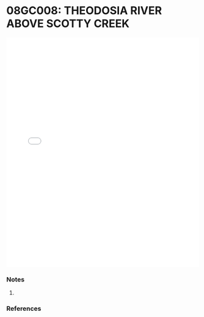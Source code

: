 # 08GC008: THEODOSIA RIVER ABOVE SCOTTY CREEK

<iframe src="/distribution_estimation/_static/stations/08GC008_fdc.html" width="100%" height="600" frameborder="0"></iframe>

### Notes
1. 

### References

